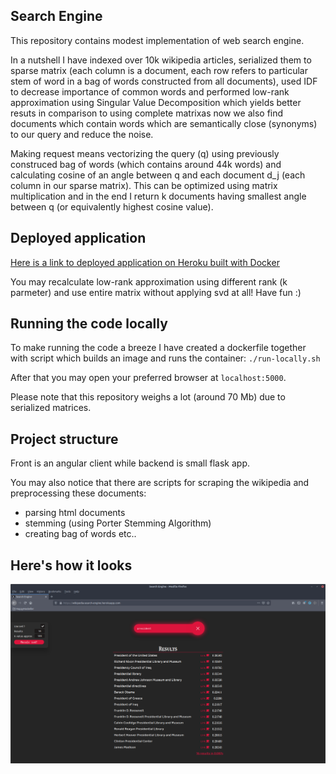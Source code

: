 ## Search Engine

This repository contains modest implementation of web search engine.

In a nutshell I have indexed over 10k wikipedia articles, serialized them to sparse matrix (each column is a document, each row refers to particular stem of word in a bag of words constructed from all documents), used IDF to decrease importance of common words and performed low-rank approximation using Singular Value Decomposition which yields better resuts in comparison to using complete matrixas now we also find documents which contain words which are semantically close (synonyms) to our query and reduce the noise.

Making request means vectorizing the query (q) using previously construced bag of words (which contains around 44k words) and calculating cosine of an angle between q and each document d_j (each column in our sparse matrix). This can be optimized using matrix multiplication and in the end I return k documents having smallest angle between q (or equivalently highest cosine value).

## Deployed application

[Here is a link to deployed application on Heroku built with Docker](https://wikipedia-search-engine.herokuapp.com/)

You may recalculate low-rank approximation using different rank (k parmeter) and use entire matrix without applying svd at all! Have fun :)

## Running the code locally

To make running the code a breeze I have created a dockerfile together with script which builds an image and runs the container:
`./run-locally.sh`

After that you may open your preferred browser at `localhost:5000`.

Please note that this repository weighs a lot (around 70 Mb) due to serialized matrices.

## Project structure

Front is an angular client while backend is small flask app.

You may also notice that there are scripts for scraping the wikipedia and preprocessing these documents:

- parsing html documents
- stemming (using Porter Stemming Algorithm)
- creating bag of words etc..

## Here's how it looks

![foo](./screenshot.png)
